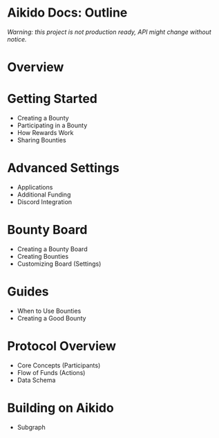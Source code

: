 # Aikido Docs: Outline
_Warning: this project is not production ready, API might change without notice._


# Overview

# Getting Started
- Creating a Bounty
- Participating in a Bounty
- How Rewards Work
- Sharing Bounties 

# Advanced Settings
- Applications
- Additional Funding
- Discord Integration

# Bounty Board
- Creating a Bounty Board
- Creating Bounties
- Customizing Board (Settings)

# Guides
- When to Use Bounties
- Creating a Good Bounty

# Protocol Overview
- Core Concepts (Participants)
- Flow of Funds (Actions)
- Data Schema

# Building on Aikido
- Subgraph